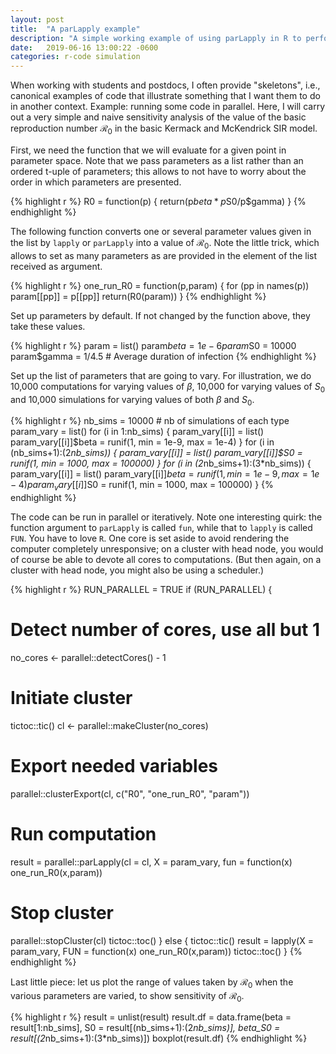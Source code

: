 ```yaml
---
layout: post
title:  "A parLapply example"
description: "A simple working example of using parLapply in R to perform a very basic sensitivity analysis (here, of a static function)."
date:   2019-06-16 13:00:22 -0600
categories: r-code simulation
---
```


When working with students and postdocs, I often provide "skeletons", i.e., canonical examples of code that illustrate something that I want them to do in another context. Example: running some code in parallel. Here, I will carry out a very simple and naive sensitivity analysis of the value of the basic reproduction number $\mathcal{R}_0$ in the basic Kermack and McKendrick SIR model.

First, we need the function that we will evaluate for a given point in parameter space. Note that we pass parameters as a list rather than an ordered t-uple of parameters; this allows to not have to worry about the order in which parameters are presented.

{% highlight r %}
R0 = function(p) {
  return(p$beta*p$S0/p$gamma)
}
{% endhighlight %}

The following function converts one or several parameter values given in the list by `lapply` or `parLapply` into a value of $\mathcal{R}_0$. Note the little trick, which allows to set as many parameters as are provided in the element of the list received as argument.

{% highlight r %}
one_run_R0 = function(p,param) {
  for (pp in names(p))
    param[[pp]] = p[[pp]]
  return(R0(param))
}
{% endhighlight %}

Set up parameters by default. If not changed by the function above, they take these values.

{% highlight r %}
param = list()
param$beta = 1e-6
param$S0 = 10000
param$gamma = 1/4.5 # Average duration of infection
{% endhighlight %}

Set up the list of parameters that are going to vary. For illustration, we do 10,000 computations for varying values of $\beta$, 10,000 for varying values of $S_0$ and 10,000 simulations for varying values of both $\beta$ and $S_0$.

{% highlight r %}
nb_sims = 10000 # nb of simulations of each type
param_vary = list()
for (i in 1:nb_sims) {
  param_vary[[i]] = list()
  param_vary[[i]]$beta = runif(1, min = 1e-9, max = 1e-4)
}
for (i in (nb_sims+1):(2*nb_sims)) {
  param_vary[[i]] = list()
  param_vary[[i]]$S0 = runif(1, min = 1000, max = 100000)
}
for (i in (2*nb_sims+1):(3*nb_sims)) {
  param_vary[[i]] = list()
  param_vary[[i]]$beta = runif(1, min = 1e-9, max = 1e-4)
  param_vary[[i]]$S0 = runif(1, min = 1000, max = 100000)
}
{% endhighlight %}

The code can be run in parallel or iteratively. Note one interesting quirk: the function argument to `parLapply` is called `fun`, while that to `lapply` is called `FUN`. You have to love `R`. One core is set aside to avoid rendering the computer completely unresponsive; on a cluster with head node, you would of course be able to devote all cores to computations. (But then again, on a cluster with head node, you might also be using a scheduler.)

{% highlight r %}
RUN_PARALLEL = TRUE
if (RUN_PARALLEL) {
  # Detect number of cores, use all but 1
  no_cores <- parallel::detectCores() - 1
  # Initiate cluster
  tictoc::tic()
  cl <- parallel::makeCluster(no_cores)
  # Export needed variables
  parallel::clusterExport(cl,
                c("R0",
                  "one_run_R0",
                  "param"))
  # Run computation
  result = parallel::parLapply(cl = cl, X = param_vary,
                               fun =  function(x) one_run_R0(x,param))
  # Stop cluster
  parallel::stopCluster(cl)
  tictoc::toc()
} else {
  tictoc::tic()
  result = lapply(X = param_vary,
                  FUN = function(x) one_run_R0(x,param))
  tictoc::toc()
}
{% endhighlight %}

Last little piece: let us plot the range of values taken by $\mathcal{R}_0$ when the various parameters are varied, to show sensitivity of $\mathcal{R}_0$.

{% highlight r %}
result = unlist(result)
result.df = data.frame(beta = result[1:nb_sims],
                       S0 = result[(nb_sims+1):(2*nb_sims)],
                       beta_S0 = result[(2*nb_sims+1):(3*nb_sims)])
boxplot(result.df)
{% endhighlight %}
